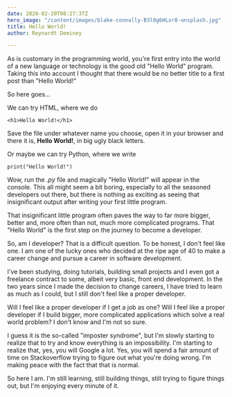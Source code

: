 ```yaml
---
date: 2020-02-20T08:27:37Z
hero_image: "/content/images/blake-connally-B3l0g6HLxr8-unsplash.jpg"
title: Hello World!
author: Reynardt Deminey

---
```

As is customary in the programming world, you're first entry into the world of a new language or technology is the good old "Hello World" program. Taking this into account I thought that there would be no better title to a first post than "Hello World!"

So here goes...

We can try HTML, where we do 

    <h1>Hello World!</h1>

Save the file under whatever name you choose, open it in your browser and there it is, **Hello World!**, in big ugly black letters.

Or maybe we can try Python, where we write 

    print("Hello World!")

Wow, run the _.py_ file and magically "Hello World!" will appear in the console. This all might seem a bit boring, especially to all the seasoned developers out there, but there is nothing as exciting as seeing that insignificant output after writing your first little program. 

That insignificant little program often paves the way to far more bigger, better and, more often than not, much more complicated programs. That "Hello World" is the first step on the journey to become a developer. 

So, am I developer? That is a difficult question. To be honest, I don't feel like one. I am one of the lucky ones who decided at the ripe age of 40 to make a career change and pursue a career in software development. 

I've been studying, doing tutorials, building small projects and I even got a freelance contract to some, albeit very basic, front end development. In the two years since I made the decision to change careers, I have tried to learn as much as I could, but I still don't feel like a proper developer.

Will I feel like a proper developer if I get a job as one? Will I feel like a proper developer if I build bigger, more complicated applications which solve a real world problem? I don't know and I'm not so sure. 

I guess it is the so-called "imposter syndrome", but I'm slowly starting to realize that to try and know everything is an impossibility. I'm starting to realize that, yes, you will Google a lot. Yes, you will spend a fair amount of time on Stackoverflow trying to figure out what you're doing wrong. I'm making peace with the fact that that is normal.

So here I am. I'm still learning, still building things, still trying to figure things out, but I'm enjoying every minute of it. 
